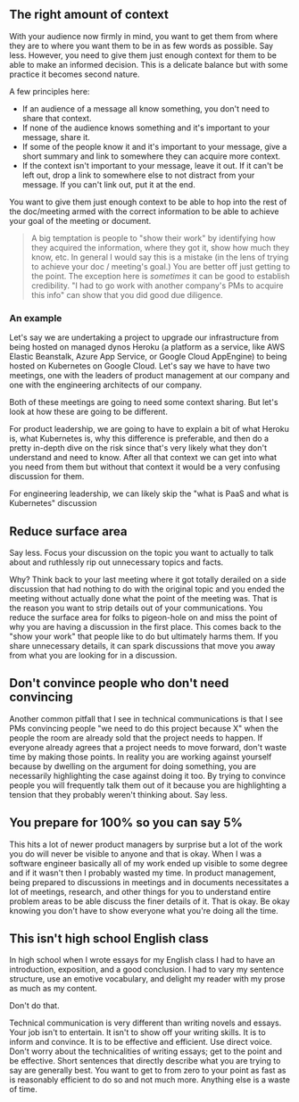 ## The right amount of context

With your audience now firmly in mind, you want to get them from where they are to where you want them to be in as few words as possible. Say less. However, you need to give them just enough context for them to be able to make an informed decision. This is a delicate balance but with some practice it becomes second nature.

A few principles here:

- If an audience of a message all know something, you don't need to share that context.
- If none of the audience knows something and it's important to your message, share it.
- If some of the people know it and it's important to your message, give a short summary and link to somewhere they can acquire more context.
- If the context isn't important to your message, leave it out. If it can't be left out, drop a link to somewhere else to not distract from your message. If you can't link out, put it at the end.

You want to give them just enough context to be able to hop into the rest of the doc/meeting armed with the correct information to be able to achieve your goal of the meeting or document.

> A big temptation is people to "show their work" by identifying how they acquired the information, where they got it, show how much they know, etc. In general I would say this is a mistake (in the lens of trying to achieve your doc / meeting's goal.) You are better off just getting to the point. The exception here is _sometimes_ it can be good to establish credibility. "I had to go work with another company's PMs to acquire this info" can show that you did good due diligence.

### An example

Let's say we are undertaking a project to upgrade our infrastructure from being hosted on managed dynos Heroku (a platform as a service, like AWS Elastic Beanstalk, Azure App Service, or Google Cloud AppEngine) to being hosted on Kubernetes on Google Cloud. Let's say we have to have two meetings, one with the leaders of product management at our company and one with the engineering architects of our company.

Both of these meetings are going to need some context sharing. But let's look at how these are going to be different.

For product leadership, we are going to have to explain a bit of what Heroku is, what Kubernetes is, why this difference is preferable, and then do a pretty in-depth dive on the risk since that's very likely what they don't understand and need to know. After all that context we can get into what you need from them but without that context it would be a very confusing discussion for them.

For engineering leadership, we can likely skip the "what is PaaS and what is Kubernetes" discussion

## Reduce surface area

Say less. Focus your discussion on the topic you want to actually to talk about and ruthlessly rip out unnecessary topics and facts.

Why? Think back to your last meeting where it got totally derailed on a side discussion that had nothing to do with the original topic and you ended the meeting without actually done what the point of the meeting was. That is the reason you want to strip details out of your communications. You reduce the surface area for folks to pigeon-hole on and miss the point of why you are having a discussion in the first place. This comes back to the "show your work" that people like to do but ultimately harms them. If you share unnecessary details, it can spark discussions that move you away from what you are looking for in a discussion.

## Don't convince people who don't need convincing

Another common pitfall that I see in technical communications is that I see PMs convincing people "we need to do this project because X" when the people the room are already sold that the project needs to happen. If everyone already agrees that a project needs to move forward, don't waste time by making those points. In reality you are working against yourself because by dwelling on the argument for doing something, you are necessarily highlighting the case against doing it too. By trying to convince people you will frequently talk them out of it because you are highlighting a tension that they probably weren't thinking about. Say less.

## You prepare for 100% so you can say 5%

This hits a lot of newer product managers by surprise but a lot of the work you do will never be visible to anyone and that is okay. When I was a software engineer basically all of my work ended up visible to some degree and if it wasn't then I probably wasted my time. In product management, being prepared to discussions in meetings and in documents necessitates a lot of meetings, research, and other things for you to understand entire problem areas to be able discuss the finer details of it. That is okay. Be okay knowing you don't have to show everyone what you're doing all the time.

## This isn't high school English class

In high school when I wrote essays for my English class I had to have an introduction, exposition, and a good conclusion. I had to vary my sentence structure, use an emotive vocabulary, and delight my reader with my prose as much as my content.

Don't do that.

Technical communication is very different than writing novels and essays. Your job isn't to entertain. It isn't to show off your writing skills. It is to inform and convince. It is to be effective and efficient. Use direct voice. Don't worry about the technicalities of writing essays; get to the point and be effective. Short sentences that directly describe what you are trying to say are generally best. You want to get to from zero to your point as fast as is reasonably efficient to do so and not much more. Anything else is a waste of time.